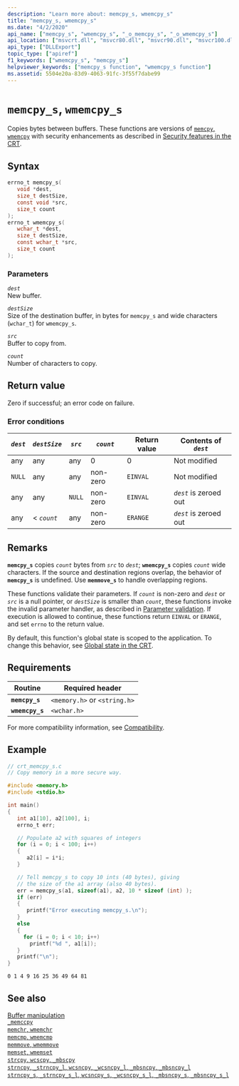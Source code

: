 ```yaml
---
description: "Learn more about: memcpy_s, wmemcpy_s"
title: "memcpy_s, wmemcpy_s"
ms.date: "4/2/2020"
api_name: ["memcpy_s", "wmemcpy_s", "_o_memcpy_s", "_o_wmemcpy_s"]
api_location: ["msvcrt.dll", "msvcr80.dll", "msvcr90.dll", "msvcr100.dll", "msvcr100_clr0400.dll", "msvcr110.dll", "msvcr110_clr0400.dll", "msvcr120.dll", "msvcr120_clr0400.dll", "ucrtbase.dll", "api-ms-win-crt-string-l1-1-0.dll", "ntoskrnl.exe", "api-ms-win-crt-private-l1-1-0.dll"]
api_type: ["DLLExport"]
topic_type: ["apiref"]
f1_keywords: ["wmemcpy_s", "memcpy_s"]
helpviewer_keywords: ["memcpy_s function", "wmemcpy_s function"]
ms.assetid: 5504e20a-83d9-4063-91fc-3f55f7dabe99
---
```

# `memcpy_s`, `wmemcpy_s`

Copies bytes between buffers. These functions are versions of [`memcpy`, `wmemcpy`](memcpy-wmemcpy.md) with security enhancements as described in [Security features in the CRT](../security-features-in-the-crt.md).

## Syntax

```C
errno_t memcpy_s(
   void *dest,
   size_t destSize,
   const void *src,
   size_t count
);
errno_t wmemcpy_s(
   wchar_t *dest,
   size_t destSize,
   const wchar_t *src,
   size_t count
);
```

### Parameters

*`dest`*\
New buffer.

*`destSize`*\
Size of the destination buffer, in bytes for `memcpy_s` and wide characters (`wchar_t`) for `wmemcpy_s`.

*`src`*\
Buffer to copy from.

*`count`*\
Number of characters to copy.

## Return value

Zero if successful; an error code on failure.

### Error conditions

| *`dest`* | *`destSize`* | *`src`* | *`count`* | Return value | Contents of *`dest`* |
|---|---|---|---|---|---|
| any | any | any | 0 | 0 | Not modified |
| `NULL` | any | any | non-zero | `EINVAL` | Not modified |
| any | any | `NULL` | non-zero | `EINVAL` | *`dest`* is zeroed out |
| any | < *`count`* | any | non-zero | `ERANGE` | *`dest`* is zeroed out |

## Remarks

**`memcpy_s`** copies *`count`* bytes from *`src`* to *`dest`*; **`wmemcpy_s`** copies *`count`* wide characters. If the source and destination regions overlap, the behavior of **`memcpy_s`** is undefined. Use **`memmove_s`** to handle overlapping regions.

These functions validate their parameters. If *`count`* is non-zero and *`dest`* or *`src`* is a null pointer, or *`destSize`* is smaller than *`count`*, these functions invoke the invalid parameter handler, as described in [Parameter validation](../parameter-validation.md). If execution is allowed to continue, these functions return `EINVAL` or `ERANGE`, and set `errno` to the return value.

By default, this function's global state is scoped to the application. To change this behavior, see [Global state in the CRT](../global-state.md).

## Requirements

| Routine | Required header |
|---|---|
| **`memcpy_s`** | `<memory.h>` or `<string.h>` |
| **`wmemcpy_s`** | `<wchar.h>` |

For more compatibility information, see [Compatibility](../compatibility.md).

## Example

```C
// crt_memcpy_s.c
// Copy memory in a more secure way.

#include <memory.h>
#include <stdio.h>

int main()
{
   int a1[10], a2[100], i;
   errno_t err;

   // Populate a2 with squares of integers
   for (i = 0; i < 100; i++)
   {
      a2[i] = i*i;
   }

   // Tell memcpy_s to copy 10 ints (40 bytes), giving
   // the size of the a1 array (also 40 bytes).
   err = memcpy_s(a1, sizeof(a1), a2, 10 * sizeof (int) );
   if (err)
   {
      printf("Error executing memcpy_s.\n");
   }
   else
   {
     for (i = 0; i < 10; i++)
       printf("%d ", a1[i]);
   }
   printf("\n");
}
```

```Output
0 1 4 9 16 25 36 49 64 81
```

## See also

[Buffer manipulation](../buffer-manipulation.md)\
[`_memccpy`](memccpy.md)\
[`memchr`, `wmemchr`](memchr-wmemchr.md)\
[`memcmp`, `wmemcmp`](memcmp-wmemcmp.md)\
[`memmove`, `wmemmove`](memmove-wmemmove.md)\
[`memset`, `wmemset`](memset-wmemset.md)\
[`strcpy`, `wcscpy`, `_mbscpy`](strcpy-wcscpy-mbscpy.md)\
[`strncpy`, `_strncpy_l`, `wcsncpy`, `_wcsncpy_l`, `_mbsncpy`, `_mbsncpy_l`](strncpy-strncpy-l-wcsncpy-wcsncpy-l-mbsncpy-mbsncpy-l.md)\
[`strncpy_s`, `_strncpy_s_l`, `wcsncpy_s`, `_wcsncpy_s_l`, `_mbsncpy_s`, `_mbsncpy_s_l`](strncpy-s-strncpy-s-l-wcsncpy-s-wcsncpy-s-l-mbsncpy-s-mbsncpy-s-l.md)
